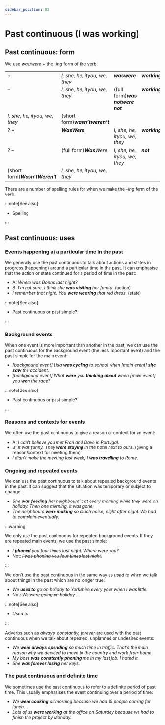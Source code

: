 ```yaml
---
sidebar_position: 03
---
```


# Past continuous (I was working)

## Past continuous: form

We use *was/were* + the -*ing* form of the verb.

<table><tbody><tr valign="top"><td>+</td><td><i>I, she, he, it</i><i>you, we, they</i></td><td><b><i>was</i></b><b><i>were</i></b></td><td><b><i>working</i></b>.</td></tr><tr valign="top"><td>–</td><td><i></i><i>I, she, he, it</i><i>you, we, they</i></td><td>(full form)<b><i>was not</i></b><b><i>were not</i></b></td><td><b><i>working</i></b>.</td></tr><tr valign="top"><td><i></i><i>I, she, he, it</i><i>you, we, they</i></td><td>(short form)<b><i>wasn’t</i></b><b><i>weren’t</i></b></td></tr><tr valign="top"><td>? +</td><td><b><i>Was</i></b><b><i>Were</i></b></td><td><i>I, she, he, it</i><i>you, we, they</i></td><td><b><i>working?</i></b></td></tr><tr valign="top"><td>? –</td><td>(full form)<b><i>Was</i></b><i>Were</i></td><td><i></i><i>I, she, he, it</i><i>you, we, they</i></td><td><b><i>not</i></b></td><td><b><i>working?</i></b></td></tr><tr valign="top"><td>(short form)<b><i>Wasn’t</i></b><b><i>Weren’t</i></b></td><td><i></i><i>I, she, he, it</i><i>you, we, they</i></td></tr></tbody></table>

There are a number of spelling rules for when we make the *\-ing* form of the verb.

:::note[See also]

- Spelling

:::

## Past continuous: uses

### Events happening at a particular time in the past

We generally use the past continuous to talk about actions and states in progress (happening) around a particular time in the past. It can emphasise that the action or state continued for a period of time in the past:

- A: *Where was Donna last night?*
- B: *I’m not sure. I think she **was visiting** her family*. (action)
- *I remember that night. You **were wearing** that red dress.* (state)

:::note[See also]

- Past continuous or past simple?

:::

### Background events

When one event is more important than another in the past, we can use the past continuous for the background event (the less important event) and the past simple for the main event:

- *\[background event\] Lisa **was cycling** to school when \[main event\] **she*** ***saw** the accident.*
- *\[background event\] What **were** you **thinking*** ***about** when \[main event\] you **won** the race?*

:::note[See also]

- Past continuous or past simple?

:::

### Reasons and contexts for events

We often use the past continuous to give a reason or context for an event:

- A: *I can’t believe you met Fran and Dave in Portugal*.
- B: *It was funny. They **were staying** in the hotel next to ours*. (giving a reason/context for meeting them)
- *I didn’t make the meeting last week; I **was travelling** to Rome.*

### Ongoing and repeated events

We can use the past continuous to talk about repeated background events in the past. It can suggest that the situation was temporary or subject to change:

- *She **was feeding** her neighbours’ cat every morning while they were on holiday. Then one morning, it was gone.*
- *The neighbours **were making** so much noise, night after night. We had to complain eventually.*

:::warning

We only use the past continuous for repeated background events. If they are repeated main events, we use the past simple:

- *I **phoned** you four times last night. Where were you?*
- Not: *~~I was phoning you four times last night.~~*

:::

We don’t use the past continuous in the same way as *used to* when we talk about things in the past which are no longer true:

- *We **used to** go on holiday to Yorkshire every year when I was little.*
- Not: *~~We were going on holiday~~* …

:::note[See also]

- *Used to*

:::

Adverbs such as *always, constantly, forever* are used with the past continuous when we talk about repeated, unplanned or undesired events:

- *We **were*** ***always*** ***spending** so much time in traffic. That’s the main reason why we decided to move to the country and work from home.*
- *My boss **was*** ***constantly phoning** me in my last job. I hated it.*
- *She **was forever losing** her keys.*

### The past continuous and definite time

We sometimes use the past continuous to refer to a definite period of past time. This usually emphasises the event continuing over a period of time:

- *We **were cooking** all morning because we had 15 people coming for lunch.*
- *Lots of us **were working** at the office on Saturday because we had to finish the project by Monday.*
